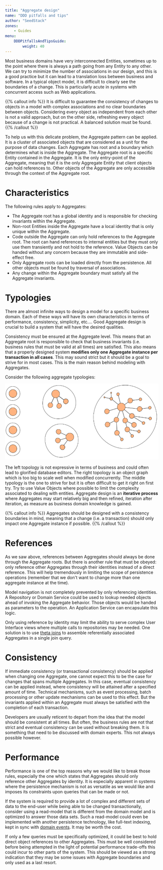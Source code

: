 ```yaml
---
title: "Aggregate design"
name: "DDD pitfalls and tips"
author: "SeedStack"
zones:
    - Guides
menu:
    DDDPitfallsAndTipsGuide:
        weight: 40
---
```


Most business domains have very interconnected Entities, sometimes up to the point where there is always a path going 
from any Entity to any other. We can try to minimize the number of associations in our design, and this is a good practice
but it can lead to a translation loss between business and software. In a typical object model, it is difficult to 
clearly see the boundaries of a change. This is particularly acute in systems with concurrent access such as Web
applications.

{{% callout info %}}
It is difficult to guarantee the consistency of changes to objects in a model with complex associations and no clear
boundaries between objects. Considering every object as independent from each other is not a valid approach, but on the
other side, refreshing every object because of a change is not practical. A balanced solution must be found.
{{% /callout %}}

To help us with this delicate problem, the Aggregate pattern can be applied. It is a cluster of associated objects that
are considered as a unit for the purpose of data changes. Each Aggregate has root and a boundary which determines what 
is inside the Aggregate. The Aggregate root is a specific Entity contained in the Aggregate. It is the only entry-point 
of the Aggregate, meaning that it is the only Aggregate Entity that client objects can hold references to. Other objects 
of the Aggregate are only accessible through the context of the Aggregate root.

# Characteristics

The following rules apply to Aggregates:

* The Aggregate root has a global identity and is responsible for checking invariants within the Aggregate.
* Non-root Entities inside the Aggregate have a local identity that is only unique within the Aggregate.
* Code outside the Aggregate can only hold references to the Aggregate root. The root can hand references to internal
entities but they must only use them transiently and not hold to the reference. Value Objects can be handed without
any concern because they are immutable and side-effect free.
* Only Aggregate roots can be loaded directly from the persistence. All other objects must be found by traversal of
associations.
* Any change within the Aggregate boundary must satisfy all the Aggregate invariants.

# Typologies

There are almost infinite ways to design a model for a specific business domain. Each of these ways will have its own
characteristics in terms of performance, consistency, simplicity, etc.... Good Aggregate design is crucial to build a 
system that will have the desired qualities. 

Consistency must be ensured at the Aggregate level. This means that an Aggregate root is responsible to check that
business invariants (i.e. business rules that must be valid at all times) are satisfied. This also means that a properly
designed system **modifies only one Aggregate instance per transaction in all cases**. This may sound strict but it should
be a goal to strive for in most cases. This is the main reason behind modeling with Aggregates.

Consider the following aggregate typologies:
 
![aggregate-typologies](img/aggregate-typologies.png)

The left topology is not expressive in terms of business and could often lead to glorified database editors. The right
topology is an object graph which is too big to scale well when modified concurrently. The middle typology is the one to 
strive for but it is often difficult to get it right on first try. Try to use Value Objects where possible to limit the
complexity associated to dealing with entities. Aggregate design is an **iterative process** where Aggregates may start 
relatively big and then refined, iteration after iteration, as measure as business domain knowledge is gained.

{{% callout info %}}
Aggregates should be designed with a consistency boundaries in mind, meaning that a change (i.e. a transaction) should 
only impact one Aggregate instance if possible.
{{% /callout %}}

# References

As we saw above, references between Aggregates should always be done through the Aggregate roots. But there is another
rule that must be obeyed: only reference other Aggregates through their identities instead of a direct reference. This
will help tremendously in limiting the scope of persistence operations (remember that we don't want to change more than
one aggregate instance at the time). 
 
Model navigation is not completely prevented by only referencing identities. A Repository or Domain Service could be 
used to lookup needed objects ahead of invoking the Aggregate behavior. Those objects would be handed as parameters to
the operation. An Application Service can encapsulate this logic.

Only using reference by identity may limit the ability to serve complex User Interface views where multiple calls to
repositories may be needed. One solution is to use [theta joins](https://en.wikipedia.org/wiki/Relational_algebra#.CE.B8-join_and_equijoin)
to assemble referentially associated Aggregates in a single join query.

# Consistency

If immediate consistency (or transactional consistency) should be applied when changing one Aggregate, one cannot expect 
this to be the case for changes that spans multiple Aggregates. In this case, eventual consistency can be applied
instead, where consistency will be attained after a specified amount of time. Technical mechanisms, such as event
processing, batch processing or other update mechanisms can be used to this effect. But the invariants applied within
an Aggregate must always be satisfied with the completion of each transaction.

Developers are usually reticent to depart from the idea that the model should be consistent at all times. But often, the
business rules are not that strict and eventual consistency can be used without breaking them. It is something that
need to be discussed with domain experts. This not always possible however. 
 
# Performance

Performance is one of the top reasons why we would like to break those rules, especially the one which states that Aggregates
should only reference other Aggregates by identity. It is especially apparent in systems where the persistence mechanism
is not as versatile as we would like and imposes its constraints upon queries that can be made or not. 

If the system is required to provide a lot of complex and different sets of data to the end-user while being able to be
changed transactionally, consider using a read-model that is different from the domain model and is optimized to answer
those data sets. Such a read-model could even be implemented with another persistence technology, like full-text indexing,
kept in sync with [domain events](/docs/business/manual/event). It may be worth the cost.
 
If only a few queries must be specifically optimized, it could be best to hold direct object references to other Aggregates.
This must be well considered before being attempted in the light of potential performance trade-offs this could incur to 
other parts of the system. This should be viewed as a strong indication that they may be some issues with Aggregate 
boundaries and only used as a last resort. 

